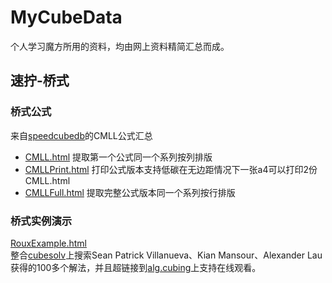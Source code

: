# MyCubeData
个人学习魔方所用的资料，均由网上资料精简汇总而成。

## 速拧-桥式
### 桥式公式
来自[speedcubedb](http://www.speedcubedb.com/a/3x3/CMLL)的CMLL公式汇总  
- [CMLL.html](CMLL.html) 提取第一个公式同一个系列按列排版  
- [CMLLPrint.html](CMLLPrint.html) 打印公式版本支持低碳在无边距情况下一张a4可以打印2份CMLL.html  
- [CMLLFull.html](CMLLFull.html) 提取完整公式版本同一个系列按行排版  

### 桥式实例演示
[RouxExample.html](RouxExample.html)  
整合[cubesolv](http://cubesolv.es/)上搜索Sean Patrick Villanueva、Kian Mansour、Alexander Lau获得的100多个解法，并且超链接到[alg.cubing](https://alg.cubing.net/)上支持在线观看。
